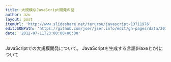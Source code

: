 ```yaml
---
title: 大規模なJavaScript開発の話
author: azu
layout: post
itemUrl: 'http://www.slideshare.net/terurou/javascript-13711976'
editJSONPath: 'https://github.com/jser/jser.info/edit/gh-pages/data/2012/07/index.json'
date: '2012-07-11T23:00:00+00:00'
---
```

JavaScriptでの大規模開発について。
JavaScriptを生成する言語(Haxeとか)について
